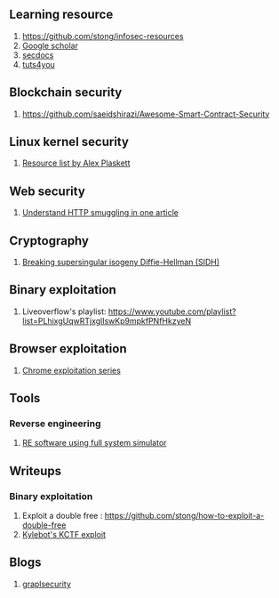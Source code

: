 ## Learning resource
1. https://github.com/stong/infosec-resources
2. [Google scholar](https://scholar.google.com)
3. [secdocs](https://www.secdocs.org/)
4. [tuts4you](https://tuts4you.com)

## Blockchain security
1. https://github.com/saeidshirazi/Awesome-Smart-Contract-Security

## Linux kernel security
1. [Resource list by Alex Plaskett](https://twitter.com/alexjplaskett/status/1535189987846668288)

## Web security
1. [Understand HTTP smuggling in one article](https://blog.zeddyu.info/2019/12/08/HTTP-Smuggling-en/)

## Cryptography
1. [Breaking supersingular isogeny Diffie-Hellman (SIDH)](https://ellipticnews.wordpress.com/2022/07/31/breaking-supersingular-isogeny-diffie-hellman-sidh)

## Binary exploitation
1. Liveoverflow's playlist: https://www.youtube.com/playlist?list=PLhixgUqwRTjxglIswKp9mpkfPNfHkzyeN

## Browser exploitation
1. [Chrome exploitation series](https://jhalon.github.io/chrome-browser-exploitation-1/)

## Tools
### Reverse engineering
1. [RE software using full system simulator](https://github.com/mfthomps/RESim)

## Writeups
### Binary exploitation
1. Exploit a double free : https://github.com/stong/how-to-exploit-a-double-free
2. [Kylebot's KCTF exploit](https://blog.kylebot.net/2022/10/16/CVE-2022-1786/)

## Blogs
1. [graplsecurity](https://www.graplsecurity.com/blog)
